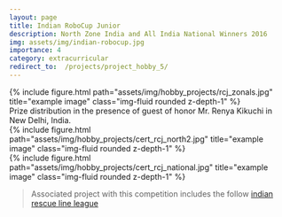 ```yaml
---
layout: page
title: Indian RoboCup Junior
description: North Zone India and All India National Winners 2016
img: assets/img/indian-robocup.jpg
importance: 4
category: extracurricular
redirect_to:  /projects/project_hobby_5/
---
```



<div class="row">
    <div class="col-sm-6 mt-3 mt-md-0">
        {% include figure.html path="assets/img/hobby_projects/rcj_zonals.jpg" title="example image" class="img-fluid rounded z-depth-1" %}
    </div>
</div>
<div class="caption">
  Prize distribution in the presence of guest of honor Mr. Renya Kikuchi in New Delhi, India.
</div>


<div class="row">
    <div class="col-sm-6 mt-3 mt-md-0">
        {% include figure.html path="assets/img/hobby_projects/cert_rcj_north2.jpg" title="example image" class="img-fluid rounded z-depth-1" %}
    </div>
    <div class="col-sm-6 mt-3 mt-md-0">
        {% include figure.html path="assets/img/hobby_projects/cert_rcj_national.jpg" title="example image" class="img-fluid rounded z-depth-1" %}
    </div>
    <div class="col-sm mt-3 mt-md-0">
    </div>
</div>

> Associated project with this competition includes the follow <a href="{{ page.redirect_to }}">indian rescue line league</a>
